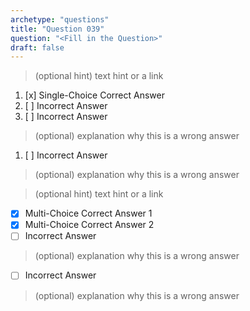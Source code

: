```yaml
---
archetype: "questions"
title: "Question 039"
question: "<Fill in the Question>"
draft: false
---
```



> (optional hint) text hint or a link
1. [x] Single-Choice Correct Answer
1. [ ] Incorrect Answer
1. [ ] Incorrect Answer
> (optional) explanation why this is a wrong answer
1. [ ] Incorrect Answer
> (optional) explanation why this is a wrong answer



> (optional hint) text hint or a link
- [x] Multi-Choice Correct Answer 1
- [x] Multi-Choice Correct Answer 2
- [ ] Incorrect Answer
> (optional) explanation why this is a wrong answer
- [ ] Incorrect Answer
> (optional) explanation why this is a wrong answer
